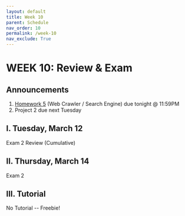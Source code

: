 ```yaml
---
layout: default
title: Week 10
parent: Schedule
nav_order: 10
permalink: /week-10
nav_exclude: True
---
```


# WEEK 10: Review & Exam

## Announcements
1. [Homework 5](course-files/homework/hw04/README) (Web Crawler / Search Engine) due tonight @ 11:59PM
2. Project 2 due next Tuesday

## I. Tuesday, March 12
Exam 2 Review (Cumulative)

## II. Thursday, March 14
Exam 2

## III. Tutorial
No Tutorial -- Freebie!
